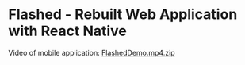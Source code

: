 # Flashed - Rebuilt Web Application with React Native

Video of mobile application:
[FlashedDemo.mp4.zip](https://github.com/ninalk/flashed/files/9933047/FlashedDemo.mp4.zip)


